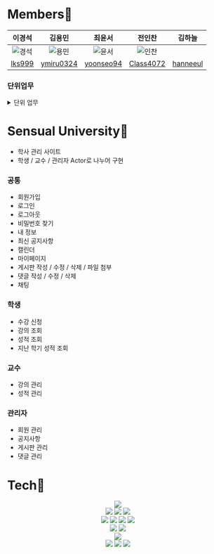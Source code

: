 # Members🙋
|이경석|김용민|최윤서|전인찬|김하늘|
|:---:|:---:|:---:|:---:|:---:|
|![경석](https://user-images.githubusercontent.com/81818730/187851761-10235d31-d060-4d7a-bf09-4c1b09048213.png)|![용민](https://user-images.githubusercontent.com/81818730/187851694-69d08be2-13f1-4adb-adc2-ee27a365cc53.png)|![윤서](https://user-images.githubusercontent.com/81818730/187851996-dfa3050f-af56-49cd-ad48-ddb94e07c5d1.png)|![인찬](https://user-images.githubusercontent.com/81818730/187851778-2e4550b6-3e7d-413c-abd2-87b3a056afbf.png)||
|[lks999](https://github.com/lks999)|[ymiru0324](https://github.com/ymiru0324)|[yoonseo94](https://github.com/yoonseo94)|[Class4072](https://github.com/Class4072)|[hanneeul](https://github.com/hanneeul)|

### 단위업무
<details>
<summary>단위 업무 </summary>
<div markdown="1">

| 구분 | 주요 업무 | 요구사항 정의 | 담당자 |
| --- | --- | --- | --- |
| 로그인 | 로그인 | 로그인 기능 | 최윤서 |
|  | 로그인 | 비밀번호 찾기 | 최윤서 |
|  | 로그인 | 로그아웃 | 최윤서 |
| 회원가입 | 회원가입 | 회원가입 페이지 및 기능 | 최윤서 |
|  | 회원가입 | 약관 동의 | 최윤서 |
| 메인페이지 | 메인페이지 | 메인페이지 nav바 | 최윤서 |
| 게시판 | 게시판 | 게시판 틀 디자인 | 김하늘 |
|  | 게시판 | 게시판 선택 | 김하늘 |
|  | 게시판 | 게시판 작성 | 김하늘 |
|  | 게시판 | 게시판 수정 | 김하늘 |
|  | 게시판 | 게시판 삭제 | 김하늘 |
|  | 게시판 | 게시판 댓글 | 김하늘 |
|  | 게시판 | 게시판 파일 첨부 | 김하늘 |
| 공지사항 | 공지사항 | 공지사항 작성 | 김하늘 |
|  | 공지사항 | 공지사항 수정 | 김하늘 |
|  | 공지사항 | 공지사항 삭제 | 김하늘 |
| 마이페이지 | 마이페이지 | 회원 정보 변경 | 최윤서 |
|  | 마이페이지 | 비밀번호 변경 | 최윤서 |
|  | 마이페이지 | 회원 탈퇴 | 최윤서 |
| 수강신청 | 수강신청 | 강의 수강신청 | 이경석 |
| 학생 | 학생 | 현재 학기 강의 조회 | 이경석 |
|  | 학생 | 지난 학기 강의 조회 | 이경석 |
|  | 학생 | 현재 학기 성적 조회 | 이경석 |
|  | 학생 | 지난 학기 성적 조회 | 이경석 |
| 교수 | 교수 | 현재 학기 강의 조회 | 전인찬 |
|  | 교수 | 지난 학기 강의 조회 | 전인찬 |
|  | 교수 | 현재 학기 성적 관리 | 전인찬 |
| 관리자 | 관리자 | 회원 관리 | 김용민 |
| 채팅 | 채팅 | 채팅 | 김용민 |

</div>
</details>

# Sensual University🏫
- 학사 관리 사이트
- 학생 / 교수 / 관리자 Actor로 나누어 구현

### 공통
- 회원가입
- 로그인
- 로그아웃
- 비밀번호 찾기
- 내 정보
- 최신 공지사항
- 캘린더
- 마이페이지
- 게시판 작성 / 수정 / 삭제 / 파일 첨부
- 댓글 작성 / 수정 / 삭제
- 채팅

### 학생
- 수강 신청
- 강의 조회
- 성적 조회
- 지난 학기 성적 조회

### 교수
- 강의 관리
- 성적 관리

### 관리자
- 회원 관리
- 공지사항
- 게시판 관리
- 댓글 관리

# Tech🔨
<div align="center">
<img src="https://img.shields.io/badge/Windows-0078D6?style=for-the-badge&logo=Windows&logoColor=white">
<br>
<img src="https://img.shields.io/badge/Eclipse-2C2255?style=for-the-badge&logo=Eclipse IDE&logoColor=white">
<img src="https://img.shields.io/badge/Oracle-F80000?style=for-the-badge&logo=Oracle&logoColor=white">
<img src="https://img.shields.io/badge/Apache Tomcat-F8DC75?style=for-the-badge&logo=Apache Tomcat&logoColor=white">
<br>
<img src="https://img.shields.io/badge/Java-007396?style=for-the-badge&logo=Java&logoColor=white">
<img src="https://img.shields.io/badge/JavaScript-F7DF1E?style=for-the-badge&logo=JavaScript&logoColor=white">
<img src="https://img.shields.io/badge/CSS3-1572B6?style=for-the-badge&logo=CSS3&logoColor=white">
<img src="https://img.shields.io/badge/html5-E34F26?style=for-the-badge&logo=html5&logoColor=white">
<br>
<img src="https://img.shields.io/badge/JSON-0769AD?style=for-the-badge&logo=JSON&logoColor=white">
<img src="https://img.shields.io/badge/jQuery-000000?style=for-the-badge&logo=jQuery&logoColor=white">
<br>
<img src="https://img.shields.io/badge/Bootstrap-7952B3?style=for-the-badge&logo=Bootstrap&logoColor=white">
<br>
<img src="https://img.shields.io/badge/Notion-000000?style=for-the-badge&logo=Notion&logoColor=white">
<img src="https://img.shields.io/badge/GitHub-181717?style=for-the-badge&logo=GitHub&logoColor=white">
<img src="https://img.shields.io/badge/Sourcetree-0052CC?style=for-the-badge&logo=Sourcetree&logoColor=white">
</div>
